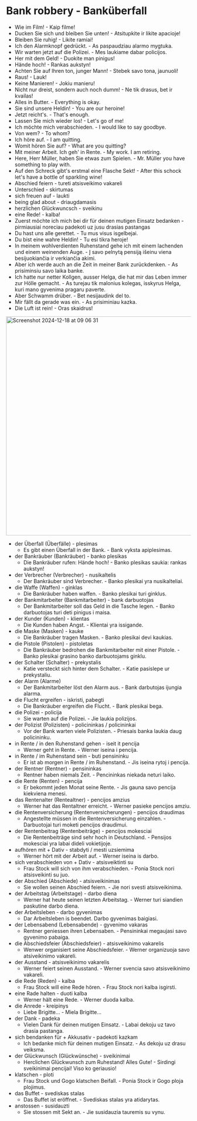 # Bank robbery - Banküberfall

- Wie im Film! - Kaip filme!
- Ducken Sie sich und bleiben Sie unten! - Atsitupkite ir likite apacioje!
- Bleiben Sie ruhig! - Likite ramiai!
- Ich den Alarmknopf gedrückt. - As paspaudziau alarmo mygtuka.
- Wir warten jetzt auf die Polizei. - Mes laukiame dabar policijos.
- Her mit dem Geld! - Duokite man pinigus!
- Hände hoch! - Rankas aukstyn!
- Achten Sie auf Ihren ton, junger Mann! - Stebek savo tona, jaunuoli!
- Raus! - Lauk!
- Keine Manieren! - Jokiu manieru!
- Nicht nur dreist, sondern auch noch dumm! - Ne tik drasus, bet ir kvailas!
- Alles in Butter. - Everything is okay.
- Sie sind unsere Heldin! - You are our heroine!
- Jetzt reicht's. - That's enough.
- Lassen Sie mich wieder los! - Let's go of me!
- Ich möchte mich verabschieden. - I would like to say goodbye.
- Von wem? - To whom?
- Ich höre auf. - I am quitting.
- Womit hören Sie auf? - What are you quitting?
- Mit meiner Arbeit. Ich geh' in Rente. - My work. I am retiring.
-  Here, Herr Müller, haben Sie etwas zum Spielen. - Mr. Müller you have something to play with.
-  Auf den Schreck gibt's erstmal eine Flasche Sekt! - After this schock let's have a bottle of sparkling wine!
-  Abschied feiern - tureti atsisveikimo vakareli
-  Unterschied - skirtumas
-  sich freuen auf - laukti
-  being glad about - driaugdamasis
-  herzlichen Glückwuncsch - sveikinu
-  eine Rede! - kalba!
-  Zuerst möchte ich mich bei dir für deinen mutigen Einsatz bedanken - pirmiausiai noreciau padekoti uz jusu drasias pastangas
-  Du hast uns alle gerettet. - Tu mus visus isgelbejai.
-  Du bist eine wahre Heldin! - Tu esi tikra heroje!
-  In meinem wohlverdienten Ruhenstand gehe ich mit einem lachenden und einem weinenden Auge. - Į savo pelnytą pensiją išeinu viena besijuokiančia ir verkiančia akimi.
-  Aber ich werde auch an die Zeit in meiner Bank zurückdenken. - As prisiminsiu savo laika banke.
-  Ich hatte nur netter Kollgen, ausser Helga, die hat mir das Leben immer zur Hölle gemacht. - As turejau tik malonius kolegas, isskyrus Helga, kuri mano gyvenima pragaru paverte.
-  Aber Schwamm drüber. - Bet nesijaudink del to.
-  Mir fällt da gerade was ein. - As prisiminiau kazka.
-  Die Luft ist rein! - Oras skaidrus!

<img width="596" alt="Screenshot 2024-12-18 at 09 06 31" src="https://github.com/user-attachments/assets/6daee3e7-d7c5-4a00-88f2-5be9c6924fbe" />

- der Überfall (Überfälle) - plesimas
    -  Es gibt einen Überfall in der Bank. - Bank vyksta apiplesimas.
- der Bankräuber (Bankräuber) - banko plesikas
    -  Die Bankräuber rufen: Hände hoch! - Banko plesikas saukia: rankas aukstyn!
- der Verbrecher (Verbrecher) - nusikaltelis
    -  Der Bankräuber sind Verbrecher. - Banko plesikai yra nusikalteliai.
- die Waffe (Waffen) - ginklas
    -  Die Bankräuber haben waffen. - Banko plesikai turi ginklus. 
- der Bankmitarbeiter (Bankmitarbeiter) - bank darbuotojas
    -  Der Bankmitarbeiter soll das Geld in die Tasche legen. - Banko darbuotojas turi deti pinigus i maisa.
- der Kunder (Kunden) - klientas
    - Die Kunden haben Angst. - Klientai yra issigande.
- die Maske (Masken) - kauke
    -  Die Bankräuber tragen Masken.  - Banko plesikai devi kaukias.
- die Pistole (Pistolen) - pistoletas
    - Die Bankräuber bedrohen die Bankmitarbeiter mit einer Pistole. - Banko plesikai grasino banko darbuotojams ginklu.
- der Schalter (Schalter) - prekystalis
    - Katie versteckt sich hinter dem Schalter. - Katie pasislepe ur prekystaliu.
- der Alarm (Alarme)
    - Der Bankmitarbeiter löst den Alarm aus. - Bank darbutojas ijungia alarma.
- die Flucht ergreifen - iskristi, pabegti
    -  Die Bankräuber ergreifen die Flucht. - Bank plesikai bega.
- die Polizei - policija
    -   Sie warten auf die Polizei. - Jie laukia polizijos.
- der Polizist (Polizisten) - policininkas / policininkai
    -  Vor der Bank warten viele Polizisten. - Priesais banka laukia daug policininku.
- in Rente / in den Ruhenstand gehen - iseit it pencija
    - Werner geht in Rente. - Werner iseina i pencija.
- in Rente / im Ruhenstand sein - buti pensininku
    - Er ist ab morgen in Rente / im Ruhenstand. - Jis iseina rytoj i pencija.
- der Rentner (Rentner) - pensininkas
    - Rentner haben niemals Zeit. - Pencininkas niekada neturi laiko.
- die Rente (Renten) - pencija
    - Er bekommt jeden Monat seine Rente. - Jis gauna savo pencija kiekviena menesi.
- das Rentenalter (Rentealtner) - pencijos amzius
    - Werner hat das Rentaltner erreicht. - Werner pasieke pencijos amziu.
- die Rentenversicherung (Rentenversicherungen) - pencijos draudimas
    - Angestellte müssen in die Rentenversicherung einzahlen. - Darbuotojai turi moketi pencijos draudimui.
- der Rentenbeitrag (Rentenbeiträge) - pencijos mokesciai
    -    Die Rentenbeiträge sind sehr hoch in Deutschland. - Pensijos mokesciai yra labai dideli vokietijoje.
- aufhören mit + Dativ - stabdyti / mesti uzsiemima
    - Werner hört mit der Arbeit auf. - Werner iseina is darbo.
- sich verabschieden von + Dativ - atsisveiktinti su
    - Frau Stock will sich von ihm verabschieden. - Ponia Stock nori atsisveikinti su juo.
- der Abschied (Abschiede) - atsisveikinimas
    - Sie wollen seinen Abschied feiern. - Jie nori svesti atsisveikinima.
- der Arbeitstag (Arbeitstage) - darbo diena
    - Werner hat heute seinen letzten Arbeitstag. - Werner turi siandien paskutine darbo diena.
- der Arbeitsleben - darbo gyvenimas
    - Dar Arbeitsleben is beendet. Darbo gyvenimas baigiasi.
- der Lebensabend (Lebensabende) - gyvenimo vakaras
    - Rentner geniessen ihren Lebensaben. - Pensininkai megaujasi savo gyvenimo pabaiga.
- die Abschiedsfeier (Abschiedsfeier) - atsisveikinimo vakarelis
    - Wenwer organisiert seine Abschiedsfeier. - Werner organizuoja savo atsiveikinimo vakareli.
- der Ausstand - atsisveikinimo vakarelis
    - Werner feiert seinen Ausstand. - Werner svencia savo atsisveikinimo vakareli.
- die Rede (Reden) - kalba
    - Frau Stock will eine Rede hören. - Frau Stock nori kalba isgirsti.
- eine Rade halten - duoti kalba
    - Werner hält eine Rede. - Werner duoda kalba.
- die Anrede - kreipinys
    - Liebe Brigitte... - Miela Brigitte...
- der Dank - padeka
    - Vielen Dank für deinen mutigen Einsatz. - Labai dekoju uz tavo drasia pastanga.
- sich bendanken für + Akkusativ - padekoti kazkam
    - Ich bedanke mich für deinen mutigen Einsatz. - As dekoju uz drasu veiksma.
- der Glückwunsch (Glückwünsche) - sveikinimai
    - Herclichen Glückwunsch zum Ruhestand! Alles Gute! - Sirdingi sveikinimai pencijai! Viso ko geriausio!
- klatschen - ploti
    - Frau Stock und Gogo klatschen Beifall. - Ponia Stock ir Gogo ploja plojimus.
- das Buffet - svediskas stalas
    - Das Buffet ist eröffnet. - Svediskas stalas yra atidarytas.
- anstossen - susidauzti
    - Sie stossen mit Sekt an. - Jie susidauzia tauremis su vynu.


